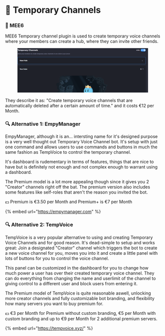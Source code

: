 # 👑 Temporary Channels

### 👑 MEE6

MEE6 Temporary channel plugin is used to create temporary voice channels where your members can create a hub, where they can invite other friends.

<figure><img src="../../.gitbook/assets/image (19) (1).png" alt=""><figcaption></figcaption></figure>

They describe it as: "Create temporary voice channels that are automatically deleted after a certain amount of time." and it costs €12 per Month.

### 🔍 Alternative 1: EmpyManager

EmpyManager, although it is an... intersting name for it's designed purpose is a very well thought out Temporary Voice Channel bot. It's setup with just one command and allows users to use commands and buttons in much the same fashion as TempVoice to control the temporary channel.

It's dashboard is rudementary in terms of features, things that are nice to have but is definitely not enough and not complex enough to warrant using a dashboard.

The Premium model is a lot more appealing though since it gives you 2 "Creator" channels right off the bat. The premium version also includes some features like self-roles that aren't the reason you invited the bot.

💵 Premium is €3.50 per Month and Premium+ is €7 per Month

{% embed url="https://empymanager.com" %}

### 🔍 Alternative 2: TempVoice

TempVoice is a very popular alternative to using and creating Temporary Voice Channels and for good reason. It's dead-simple to setup and works great: Join a designated "Creator" channel which triggers the bot to create a new voice channel for you, moves you into it and create a little panel with lots of buttons for you to control the voice channel.

This panel can be customized in the dashboard for you to change how much power a user has over their created temporary voice channel. They can do everything from changing the name and userlimit of the channel to giving control to a different user and block users from entering it.

The Premium model of TempVoice is quite reasonable aswell, unlocking more creator channels and fully customizable bot branding, and flexibility how many servers you want to buy premium for.

💵 €3 per Month for Premium without custom branding, €5 per Month with custom branding and up to €9 per Month for 2 additional premium servers.

{% embed url="https://tempvoice.xyz/" %}
